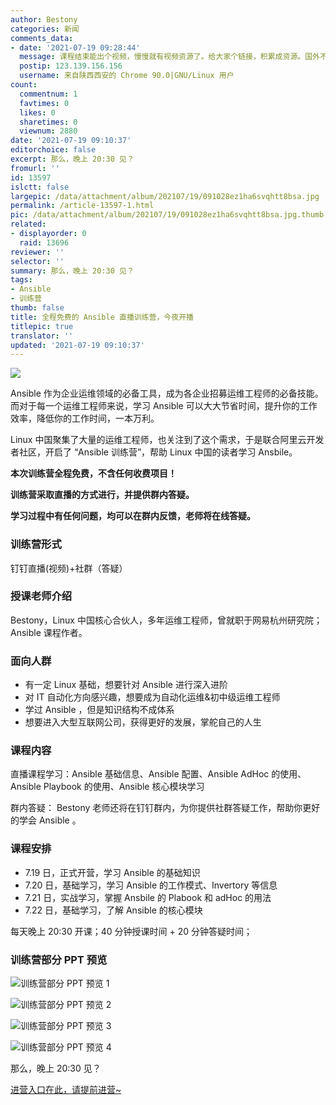 ```yaml
---
author: Bestony
categories: 新闻
comments_data:
- date: '2021-07-19 09:28:44'
  message: 课程结束能出个视频，慢慢就有视频资源了。给大家个链接，积累成资源。国外不是也有类似得网站长期发展呢么！！！
  postip: 123.139.156.156
  username: 来自陕西西安的 Chrome 90.0|GNU/Linux 用户
count:
  commentnum: 1
  favtimes: 0
  likes: 0
  sharetimes: 0
  viewnum: 2880
date: '2021-07-19 09:10:37'
editorchoice: false
excerpt: 那么，晚上 20:30 见？
fromurl: ''
id: 13597
islctt: false
largepic: /data/attachment/album/202107/19/091028ez1ha6svqhtt8bsa.jpg
permalink: /article-13597-1.html
pic: /data/attachment/album/202107/19/091028ez1ha6svqhtt8bsa.jpg.thumb.jpg
related:
- displayorder: 0
  raid: 13696
reviewer: ''
selector: ''
summary: 那么，晚上 20:30 见？
tags:
- Ansible
- 训练营
thumb: false
title: 全程免费的 Ansible 直播训练营，今夜开播
titlepic: true
translator: ''
updated: '2021-07-19 09:10:37'
---
```


![](/data/attachment/album/202107/19/091028ez1ha6svqhtt8bsa.jpg)


Ansible 作为企业运维领域的必备工具，成为各企业招募运维工程师的必备技能。而对于每一个运维工程师来说，学习 Ansible 可以大大节省时间，提升你的工作效率，降低你的工作时间，一本万利。


Linux 中国聚集了大量的运维工程师，也关注到了这个需求，于是联合阿里云开发者社区，开启了 “Ansible 训练营”，帮助 Linux 中国的读者学习 Ansbile。


**本次训练营全程免费，不含任何收费项目！**


**训练营采取直播的方式进行，并提供群内答疑。**


**学习过程中有任何问题，均可以在群内反馈，老师将在线答疑。**


### 训练营形式


钉钉直播(视频)+社群（答疑）


### 授课老师介绍


Bestony，Linux 中国核心合伙人，多年运维工程师，曾就职于网易杭州研究院；Ansible 课程作者。


### 面向人群


* 有一定 Linux 基础，想要针对 Ansible 进行深入进阶
* 对 IT 自动化方向感兴趣，想要成为自动化运维&初中级运维工程师
* 学过 Ansible ，但是知识结构不成体系
* 想要进入大型互联网公司，获得更好的发展，掌舵自己的人生


### 课程内容


直播课程学习：Ansible 基础信息、Ansible 配置、Ansible AdHoc 的使用、Ansible Playbook 的使用、Ansible 核心模块学习


群内答疑： Bestony 老师还将在钉钉群内，为你提供社群答疑工作，帮助你更好的学会 Ansible 。


### 课程安排


* 7.19 日，正式开营，学习 Ansible 的基础知识
* 7.20 日，基础学习，学习 Ansible 的工作模式、Invertory 等信息
* 7.21 日，实战学习，掌握 Ansbile 的 Plabook 和 adHoc 的用法
* 7.22 日，基础学习，了解 Ansible 的核心模块


每天晚上 20:30 开课；40 分钟授课时间 + 20 分钟答疑时间；


### 训练营部分 PPT 预览


![训练营部分 PPT 预览 1](/data/attachment/album/202107/19/090127x1m6xr1sm6rf1mss.png)


![训练营部分 PPT 预览 2](/data/attachment/album/202107/19/090141rtuz9txbtyst99ie.jpg)


![训练营部分 PPT 预览 3](/data/attachment/album/202107/19/090149l5wc3lksmj3ggwge.jpg)


![训练营部分 PPT 预览 4](/data/attachment/album/202107/19/090158qrvrc30qrgzqr0sz.png)


那么，晚上 20:30 见？


[进营入口在此，请提前进营~](https://developer.aliyun.com/learning/trainingcamp/linux/1?utm_content=g_1000282661)